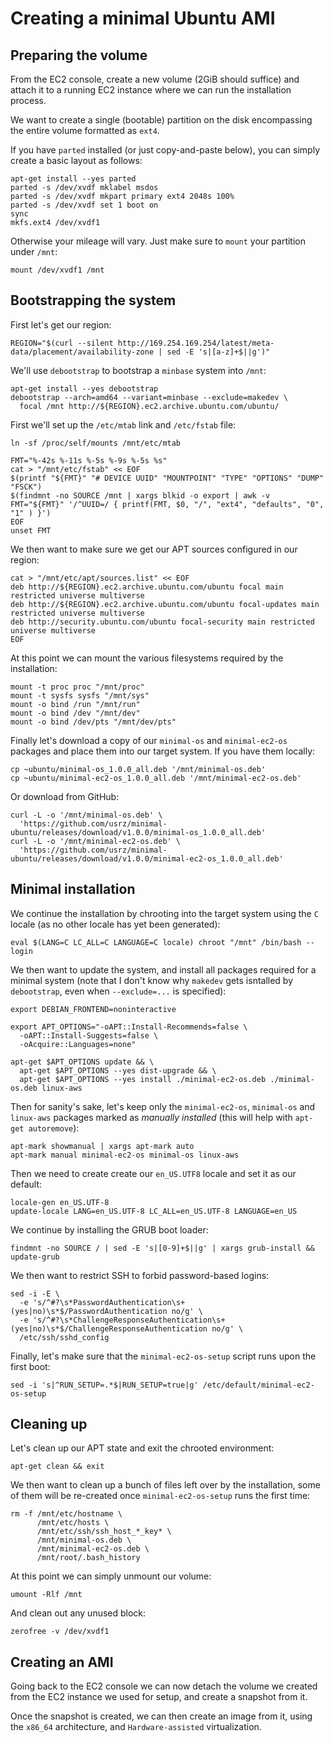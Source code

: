 Creating a minimal Ubuntu AMI
=============================

Preparing the volume
--------------------

From the EC2 console, create a new volume (2GiB should suffice) and attach it
to a running EC2 instance where we can run the installation process.

We want to create a single (bootable) partition on the disk encompassing the
entire volume formatted as `ext4`.

If you have `parted` installed (or just copy-and-paste below), you can simply
create a basic layout as follows:

```
apt-get install --yes parted
parted -s /dev/xvdf mklabel msdos
parted -s /dev/xvdf mkpart primary ext4 2048s 100%
parted -s /dev/xvdf set 1 boot on
sync
mkfs.ext4 /dev/xvdf1
```

Otherwise your mileage will vary. Just make sure to `mount` your partition
under `/mnt`:

```
mount /dev/xvdf1 /mnt
```

Bootstrapping the system
------------------------

First let's get our region:

```
REGION="$(curl --silent http://169.254.169.254/latest/meta-data/placement/availability-zone | sed -E 's|[a-z]+$||g')"
```

We'll use `debootstrap` to bootstrap a `minbase` system into `/mnt`:

```
apt-get install --yes debootstrap
debootstrap --arch=amd64 --variant=minbase --exclude=makedev \
  focal /mnt http://${REGION}.ec2.archive.ubuntu.com/ubuntu/
```

First we'll set up the `/etc/mtab` link and `/etc/fstab` file:

```
ln -sf /proc/self/mounts /mnt/etc/mtab

FMT="%-42s %-11s %-5s %-9s %-5s %s"
cat > "/mnt/etc/fstab" << EOF
$(printf "${FMT}" "# DEVICE UUID" "MOUNTPOINT" "TYPE" "OPTIONS" "DUMP" "FSCK")
$(findmnt -no SOURCE /mnt | xargs blkid -o export | awk -v FMT="${FMT}" '/^UUID=/ { printf(FMT, $0, "/", "ext4", "defaults", "0", "1" ) }')
EOF
unset FMT
```

We then want to make sure we get our APT sources configured in our region:

```
cat > "/mnt/etc/apt/sources.list" << EOF
deb http://${REGION}.ec2.archive.ubuntu.com/ubuntu focal main restricted universe multiverse
deb http://${REGION}.ec2.archive.ubuntu.com/ubuntu focal-updates main restricted universe multiverse
deb http://security.ubuntu.com/ubuntu focal-security main restricted universe multiverse
EOF
```

At this point we can mount the various filesystems required by the installation:

```
mount -t proc proc "/mnt/proc"
mount -t sysfs sysfs "/mnt/sys"
mount -o bind /run "/mnt/run"
mount -o bind /dev "/mnt/dev"
mount -o bind /dev/pts "/mnt/dev/pts"
```

Finally let's download a copy of our `minimal-os` and `minimal-ec2-os` packages
and place them into our target system. If you have them locally:

```
cp ~ubuntu/minimal-os_1.0.0_all.deb '/mnt/minimal-os.deb'
cp ~ubuntu/minimal-ec2-os_1.0.0_all.deb '/mnt/minimal-ec2-os.deb'
```

Or download from GitHub:

```
curl -L -o '/mnt/minimal-os.deb' \
  'https://github.com/usrz/minimal-ubuntu/releases/download/v1.0.0/minimal-os_1.0.0_all.deb'
curl -L -o '/mnt/minimal-ec2-os.deb' \
  'https://github.com/usrz/minimal-ubuntu/releases/download/v1.0.0/minimal-ec2-os_1.0.0_all.deb'
```

Minimal installation
--------------------

We continue the installation by chrooting into the target system using the `C`
locale (as no other locale has yet been generated):

```
eval $(LANG=C LC_ALL=C LANGUAGE=C locale) chroot "/mnt" /bin/bash --login
```

We then want to update the system, and install all packages required for a
minimal system (note that I don't know why `makedev` gets isntalled by
`debootstrap`, even when `--exclude=...` is specified):

```
export DEBIAN_FRONTEND=noninteractive

export APT_OPTIONS="-oAPT::Install-Recommends=false \
  -oAPT::Install-Suggests=false \
  -oAcquire::Languages=none"

apt-get $APT_OPTIONS update && \
  apt-get $APT_OPTIONS --yes dist-upgrade && \
  apt-get $APT_OPTIONS --yes install ./minimal-ec2-os.deb ./minimal-os.deb linux-aws
```

Then for sanity's sake, let's keep only the `minimal-ec2-os`, `minimal-os` and
`linux-aws` packages marked as _manually installed_ (this will help with
`apt-get autoremove`):

```
apt-mark showmanual | xargs apt-mark auto
apt-mark manual minimal-ec2-os minimal-os linux-aws
```

Then we need to create create our `en_US.UTF8` locale and set it as our default:

```
locale-gen en_US.UTF-8
update-locale LANG=en_US.UTF-8 LC_ALL=en_US.UTF-8 LANGUAGE=en_US
```

We continue by installing the GRUB boot loader:

```
findmnt -no SOURCE / | sed -E 's|[0-9]+$||g' | xargs grub-install && update-grub
```

We then want to restrict SSH to forbid password-based logins:

```
sed -i -E \
  -e 's/^#?\s*PasswordAuthentication\s+(yes|no)\s*$/PasswordAuthentication no/g' \
  -e 's/^#?\s*ChallengeResponseAuthentication\s+(yes|no)\s*$/ChallengeResponseAuthentication no/g' \
  /etc/ssh/sshd_config
```

Finally, let's make sure that the `minimal-ec2-os-setup` script runs upon
the first boot:

```
sed -i 's|^RUN_SETUP=.*$|RUN_SETUP=true|g' /etc/default/minimal-ec2-os-setup
```


Cleaning up
-----------

Let's clean up our APT state and exit the chrooted environment:

```
apt-get clean && exit
```

We then want to clean up a bunch of files left over by the installation, some
of them will be re-created once `minimal-ec2-os-setup` runs the first time:

```
rm -f /mnt/etc/hostname \
      /mnt/etc/hosts \
      /mnt/etc/ssh/ssh_host_*_key* \
      /mnt/minimal-os.deb \
      /mnt/minimal-ec2-os.deb \
      /mnt/root/.bash_history
```

At this point we can simply unmount our volume:

```
umount -Rlf /mnt
```

And clean out any unused block:
```
zerofree -v /dev/xvdf1
```

Creating an AMI
---------------

Going back to the EC2 console we can now detach the volume we created from the
EC2 instance we used for setup, and create a snapshot from it.

Once the snapshot is created, we can then create an image from it, using the
`x86_64` architecture, and `Hardware-assisted` virtualization.
